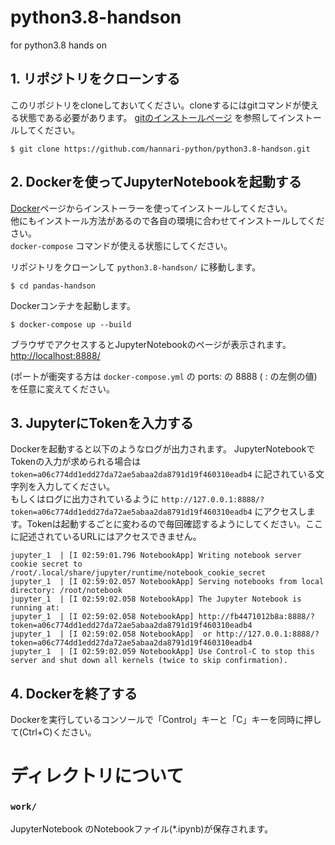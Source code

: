 # python3.8-handson
for python3.8 hands on


## 1. リポジトリをクローンする


このリポジトリをcloneしておいてください。cloneするにはgitコマンドが使える状態である必要があります。
[gitのインストールページ](https://git-scm.com/book/ja/v1/%E4%BD%BF%E3%81%84%E5%A7%8B%E3%82%81%E3%82%8B-Git%E3%81%AE%E3%82%A4%E3%83%B3%E3%82%B9%E3%83%88%E3%83%BC%E3%83%AB#Mac%E3%81%AB%E3%82%A4%E3%83%B3%E3%82%B9%E3%83%88%E3%83%BC%E3%83%AB) を参照してインストールしてください。  
  

```
$ git clone https://github.com/hannari-python/python3.8-handson.git
```

## 2. Dockerを使ってJupyterNotebookを起動する

[Docker](https://www.docker.com/get-started)ページからインストーラーを使ってインストールしてください。  
他にもインストール方法があるので各自の環境に合わせてインストールしてください。  
`docker-compose` コマンドが使える状態にしてください。

リポジトリをクローンして `python3.8-handson/` に移動します。


```
$ cd pandas-handson
```

Dockerコンテナを起動します。


```
$ docker-compose up --build
```

ブラウザでアクセスするとJupyterNotebookのページが表示されます。
[http://localhost:8888/](http://localhost:8888/)

(ポートが衝突する方は `docker-compose.yml` の ports: の 8888 ( : の左側の値) を任意に変えてください。



## 3. JupyterにTokenを入力する

Dockerを起動すると以下のようなログが出力されます。
JupyterNotebookでTokenの入力が求められる場合は `token=a06c774dd1edd27da72ae5abaa2da8791d19f460310eadb4` に記されている文字列を入力してください。  
もしくはログに出力されているように `http://127.0.0.1:8888/?token=a06c774dd1edd27da72ae5abaa2da8791d19f460310eadb4` にアクセスします。Tokenは起動するごとに変わるので毎回確認するようにしてください。ここに記述されているURLにはアクセスできません。  


```
jupyter_1  | [I 02:59:01.796 NotebookApp] Writing notebook server cookie secret to /root/.local/share/jupyter/runtime/notebook_cookie_secret
jupyter_1  | [I 02:59:02.057 NotebookApp] Serving notebooks from local directory: /root/notebook
jupyter_1  | [I 02:59:02.058 NotebookApp] The Jupyter Notebook is running at:
jupyter_1  | [I 02:59:02.058 NotebookApp] http://fb4471012b8a:8888/?token=a06c774dd1edd27da72ae5abaa2da8791d19f460310eadb4
jupyter_1  | [I 02:59:02.058 NotebookApp]  or http://127.0.0.1:8888/?token=a06c774dd1edd27da72ae5abaa2da8791d19f460310eadb4
jupyter_1  | [I 02:59:02.059 NotebookApp] Use Control-C to stop this server and shut down all kernels (twice to skip confirmation).
```


## 4. Dockerを終了する

Dockerを実行しているコンソールで「Control」キーと「C」キーを同時に押して(Ctrl+C)ください。


# ディレクトリについて

### `work/`

JupyterNotebook のNotebookファイル(*.ipynb)が保存されます。

